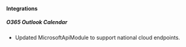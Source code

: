 
#### Integrations
##### O365 Outlook Calendar
- Updated MicrosoftApiModule to support national cloud endpoints.
